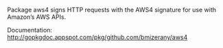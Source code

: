 Package aws4 signs HTTP requests with the AWS4 signature for use with Amazon’s AWS APIs.

Documentation:
http://gopkgdoc.appspot.com/pkg/github.com/bmizerany/aws4
